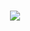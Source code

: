 <h1 align="center">
    <img src="https://readme-typing-svg.herokuapp.com/?font=Calibri&size=35&center=true&vCenter=true&width=500&height=70&duration=4000&lines=Hello+There!+👋;+I'm+X+S+Minisha+Alias+Lincy;" />
</h1>
